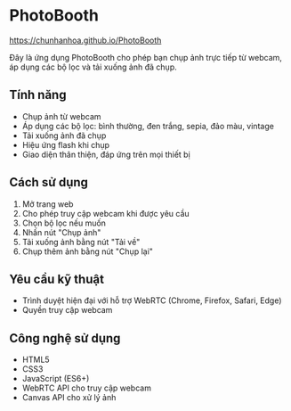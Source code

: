 # PhotoBooth

https://chunhanhoa.github.io/PhotoBooth

Đây là ứng dụng PhotoBooth cho phép bạn chụp ảnh trực tiếp từ webcam, áp dụng các bộ lọc và tải xuống ảnh đã chụp.

## Tính năng

- Chụp ảnh từ webcam
- Áp dụng các bộ lọc: bình thường, đen trắng, sepia, đảo màu, vintage
- Tải xuống ảnh đã chụp
- Hiệu ứng flash khi chụp
- Giao diện thân thiện, đáp ứng trên mọi thiết bị

## Cách sử dụng

1. Mở trang web
2. Cho phép truy cập webcam khi được yêu cầu
3. Chọn bộ lọc nếu muốn
4. Nhấn nút "Chụp ảnh"
5. Tải xuống ảnh bằng nút "Tải về"
6. Chụp thêm ảnh bằng nút "Chụp lại"

## Yêu cầu kỹ thuật

- Trình duyệt hiện đại với hỗ trợ WebRTC (Chrome, Firefox, Safari, Edge)
- Quyền truy cập webcam

## Công nghệ sử dụng

- HTML5
- CSS3
- JavaScript (ES6+)
- WebRTC API cho truy cập webcam
- Canvas API cho xử lý ảnh
